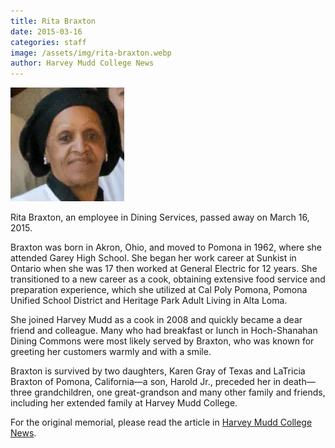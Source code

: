 ```yaml
---
title: Rita Braxton
date: 2015-03-16
categories: staff
image: /assets/img/rita-braxton.webp
author: Harvey Mudd College News
---
```

![Rita Braxton](/assets/img/rita-braxton.webp)

Rita Braxton, an employee in Dining Services, passed away on March 16, 2015.

Braxton was born in Akron, Ohio, and moved to Pomona in 1962, where she attended Garey High School. She began her work career at Sunkist in Ontario when she was 17 then worked at General Electric for 12 years. She transitioned to a new career as a cook, obtaining extensive food service and preparation experience, which she utilized at Cal Poly Pomona, Pomona Unified School District and Heritage Park Adult Living in Alta Loma.

She joined Harvey Mudd as a cook in 2008 and quickly became a dear friend and colleague. Many who had breakfast or lunch in Hoch-Shanahan Dining Commons were most likely served by Braxton, who was known for greeting her customers warmly and with a smile.

Braxton is survived by two daughters, Karen Gray of Texas and LaTricia Braxton of Pomona, California—a son, Harold Jr., preceded her in death—three grandchildren, one great-grandson and many other family and friends, including her extended family at Harvey Mudd College.

For the original memorial, please read the article in [Harvey Mudd College News](https://www.hmc.edu/about-hmc/2015/05/12/college-mourns-loss-of-staff-member-rita-braxton/).
